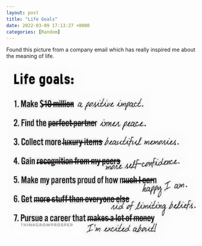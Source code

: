 ```yaml
---
layout: post
title: "Life Goals"
date: 2022-03-09 17:13:27 +0000
categories: [Random]
---
```


Found this picture from a company email which has really inspired me about the meaning of life.

![Life Goals](/assets/img/LifeGoals.jpg)